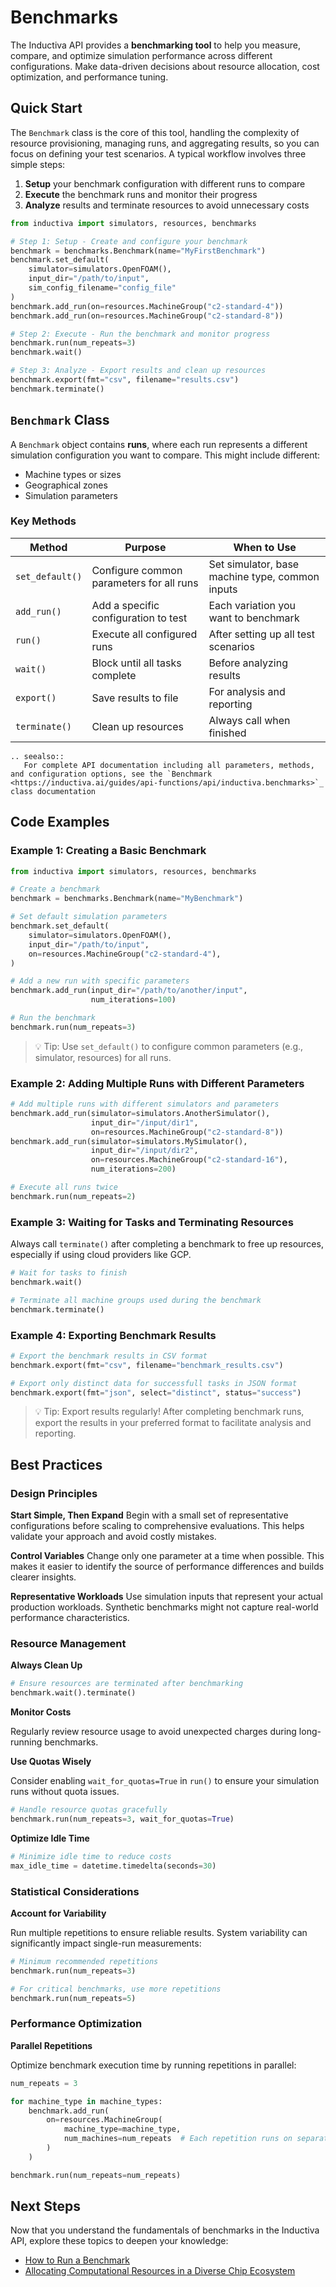 # Benchmarks

The Inductiva API provides a **benchmarking tool** to help you measure, compare, and optimize simulation performance across different configurations. Make data-driven decisions about resource allocation, cost optimization, and performance tuning.

## Quick Start
The `Benchmark` class is the core of this tool, handling the complexity of resource provisioning, managing runs, and aggregating results, so you can focus on defining your test scenarios. A typical workflow involves three simple steps:
1. **Setup** your benchmark configuration with different runs to compare
2. **Execute** the benchmark runs and monitor their progress
3. **Analyze** results and terminate resources to avoid unnecessary costs

```python
from inductiva import simulators, resources, benchmarks

# Step 1: Setup - Create and configure your benchmark
benchmark = benchmarks.Benchmark(name="MyFirstBenchmark")
benchmark.set_default(
    simulator=simulators.OpenFOAM(),
    input_dir="/path/to/input",
    sim_config_filename="config_file"
)
benchmark.add_run(on=resources.MachineGroup("c2-standard-4"))
benchmark.add_run(on=resources.MachineGroup("c2-standard-8"))

# Step 2: Execute - Run the benchmark and monitor progress
benchmark.run(num_repeats=3)
benchmark.wait()

# Step 3: Analyze - Export results and clean up resources
benchmark.export(fmt="csv", filename="results.csv")
benchmark.terminate()
```

## `Benchmark` Class

A `Benchmark` object contains **runs**, where each run represents a different simulation configuration you want to compare. This might include different:
- Machine types or sizes
- Geographical zones
- Simulation parameters

### Key Methods

| Method | Purpose | When to Use |
|--------|---------|-------------|
| `set_default()` | Configure common parameters for all runs | Set simulator, base machine type, common inputs |
| `add_run()` | Add a specific configuration to test | Each variation you want to benchmark |
| `run()` | Execute all configured runs | After setting up all test scenarios |
| `wait()` | Block until all tasks complete | Before analyzing results |
| `export()` | Save results to file | For analysis and reporting |
| `terminate()` | Clean up resources | Always call when finished |

````{eval-rst}
.. seealso::
   For complete API documentation including all parameters, methods, and configuration options, see the `Benchmark <https://inductiva.ai/guides/api-functions/api/inductiva.benchmarks>`_ class documentation
````

## Code Examples

### Example 1: Creating a Basic Benchmark

```py
from inductiva import simulators, resources, benchmarks

# Create a benchmark
benchmark = benchmarks.Benchmark(name="MyBenchmark")

# Set default simulation parameters
benchmark.set_default(
    simulator=simulators.OpenFOAM(),
    input_dir="/path/to/input",
    on=resources.MachineGroup("c2-standard-4"),
)

# Add a new run with specific parameters
benchmark.add_run(input_dir="/path/to/another/input",
                  num_iterations=100)

# Run the benchmark
benchmark.run(num_repeats=3)
```

> 💡 Tip: Use `set_default()` to configure common parameters (e.g., simulator, resources) for all runs.

### Example 2: Adding Multiple Runs with Different Parameters

```py
# Add multiple runs with different simulators and parameters
benchmark.add_run(simulator=simulators.AnotherSimulator(),
                  input_dir="/input/dir1",
                  on=resources.MachineGroup("c2-standard-8"))
benchmark.add_run(simulator=simulators.MySimulator(),
                  input_dir="/input/dir2",
                  on=resources.MachineGroup("c2-standard-16"),
                  num_iterations=200)

# Execute all runs twice
benchmark.run(num_repeats=2)
```

### Example 3: Waiting for Tasks and Terminating Resources
Always call `terminate()` after completing a benchmark to free up resources, especially if using cloud providers like GCP.

```py
# Wait for tasks to finish
benchmark.wait()

# Terminate all machine groups used during the benchmark
benchmark.terminate()
```

### Example 4: Exporting Benchmark Results

```py
# Export the benchmark results in CSV format
benchmark.export(fmt="csv", filename="benchmark_results.csv")

# Export only distinct data for successfull tasks in JSON format
benchmark.export(fmt="json", select="distinct", status="success")
```

> 💡 Tip: Export results regularly! After completing benchmark runs, export the results in your preferred format to facilitate analysis and reporting. 

## Best Practices

### Design Principles

**Start Simple, Then Expand**
Begin with a small set of representative configurations before scaling to comprehensive evaluations. This helps validate your approach and avoid costly mistakes.

**Control Variables**
Change only one parameter at a time when possible. This makes it easier to identify the source of performance differences and builds clearer insights.

**Representative Workloads**
Use simulation inputs that represent your actual production workloads. Synthetic benchmarks might not capture real-world performance characteristics.

### Resource Management

**Always Clean Up**
```python
# Ensure resources are terminated after benchmarking
benchmark.wait().terminate()
```

**Monitor Costs**

Regularly review resource usage to avoid unexpected charges during long-running benchmarks.

**Use Quotas Wisely**

Consider enabling `wait_for_quotas=True` in `run()` to ensure your simulation runs without quota issues.
```python
# Handle resource quotas gracefully
benchmark.run(num_repeats=3, wait_for_quotas=True)
```

**Optimize Idle Time**
```python
# Minimize idle time to reduce costs
max_idle_time = datetime.timedelta(seconds=30)
```

### Statistical Considerations

**Account for Variability**

Run multiple repetitions to ensure reliable results. System variability can significantly impact single-run measurements:

```python
# Minimum recommended repetitions
benchmark.run(num_repeats=3)

# For critical benchmarks, use more repetitions
benchmark.run(num_repeats=5)
```

### Performance Optimization

**Parallel Repetitions**

Optimize benchmark execution time by running repetitions in parallel:

```python
num_repeats = 3

for machine_type in machine_types:
    benchmark.add_run(
        on=resources.MachineGroup(
            machine_type=machine_type,
            num_machines=num_repeats  # Each repetition runs on separate machine
        )
    )

benchmark.run(num_repeats=num_repeats)
```

## Next Steps
Now that you understand the fundamentals of benchmarks in the Inductiva API, explore these topics to deepen your knowledge:

- [How to Run a Benchmark](run-benchmarks.md)
- [Allocating Computational Resources in a Diverse Chip Ecosystem](https://inductiva.ai/blog/article/allocating-computational-resources-in-a-diverse-chip-ecosystem)